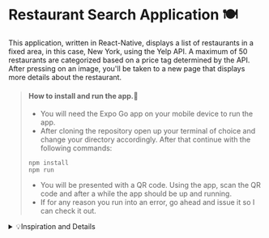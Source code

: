 # Restaurant Search Application 🍽

This application, written in React-Native, displays a list of restaurants in a fixed area, in this case, New York, using the Yelp API. A maximum of 50 restaurants are categorized based on a price tag determined by the API. After pressing on an image, you'll be taken to a new page that displays more details about the restaurant.

> #### How to install and run the app.📲
>
> - You will need the Expo Go app on your mobile device to run the app.
> - After cloning the repository open up your terminal of choice and change your directory accordingly. After that continue with the following commands:
>
> ```
> npm install
> npm run
> ```
>
> - You will be presented with a QR code. Using the app, scan the QR code and after a while the app should be up and running.
> - If for any reason you run into an error, go ahead and issue it so I can check it out.

<details>
<summary>💡Inspiration and Details</summary>
Inspiration for this repository was a <a href="https://www.udemy.com/course/the-complete-react-native-and-redux-course">Udemy Course</a> I was taking, focusing on React-Native fundamentals. While most of the content was made by following the course's instructions, I added some extra features myself after being done with it, so I could experiment with what I had learned.
</details>

